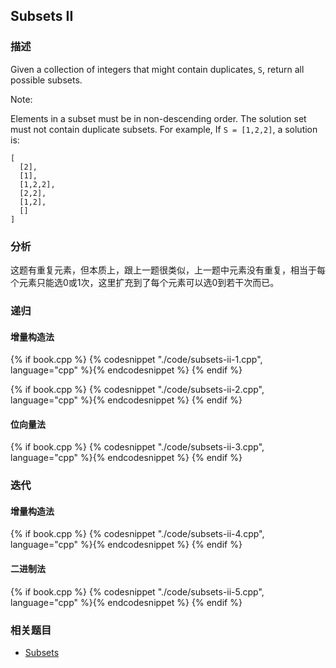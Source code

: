 ## Subsets II


### 描述

Given a collection of integers that might contain duplicates, `S`, return all possible subsets.

Note:

Elements in a subset must be in non-descending order.
The solution set must not contain duplicate subsets.
For example,
If `S = [1,2,2]`, a solution is:

```
[
  [2],
  [1],
  [1,2,2],
  [2,2],
  [1,2],
  []
]
```


### 分析

这题有重复元素，但本质上，跟上一题很类似，上一题中元素没有重复，相当于每个元素只能选0或1次，这里扩充到了每个元素可以选0到若干次而已。


### 递归


#### 增量构造法

{% if book.cpp %}
  {% codesnippet "./code/subsets-ii-1.cpp", language="cpp" %}{% endcodesnippet %}
{% endif %}


{% if book.cpp %}
  {% codesnippet "./code/subsets-ii-2.cpp", language="cpp" %}{% endcodesnippet %}
{% endif %}


#### 位向量法

{% if book.cpp %}
  {% codesnippet "./code/subsets-ii-3.cpp", language="cpp" %}{% endcodesnippet %}
{% endif %}


### 迭代


#### 增量构造法

{% if book.cpp %}
  {% codesnippet "./code/subsets-ii-4.cpp", language="cpp" %}{% endcodesnippet %}
{% endif %}


#### 二进制法

{% if book.cpp %}
  {% codesnippet "./code/subsets-ii-5.cpp", language="cpp" %}{% endcodesnippet %}
{% endif %}


### 相关题目

* [Subsets](subsets.md)
